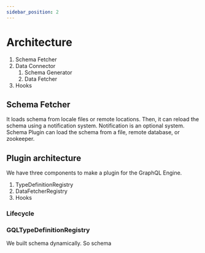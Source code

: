 ```yaml
---
sidebar_position: 2
---
```

# Architecture

1. Schema Fetcher
2. Data Connector
   1. Schema Generator
   2. Data Fetcher
3. Hooks

## Schema Fetcher

It loads schema from locale files or remote locations. Then, it can reload the schema using a notification system. Notification is an optional system.
Schema Plugin can load the schema from a file, remote database, or zookeeper.

## Plugin architecture

We have three components to make a plugin for the GraphQL Engine.
1. TypeDefinitionRegistry
2. DataFetcherRegistry
3. Hooks

### Lifecycle

### GQLTypeDefinitionRegistry

We built schema dynamically. So schema  
